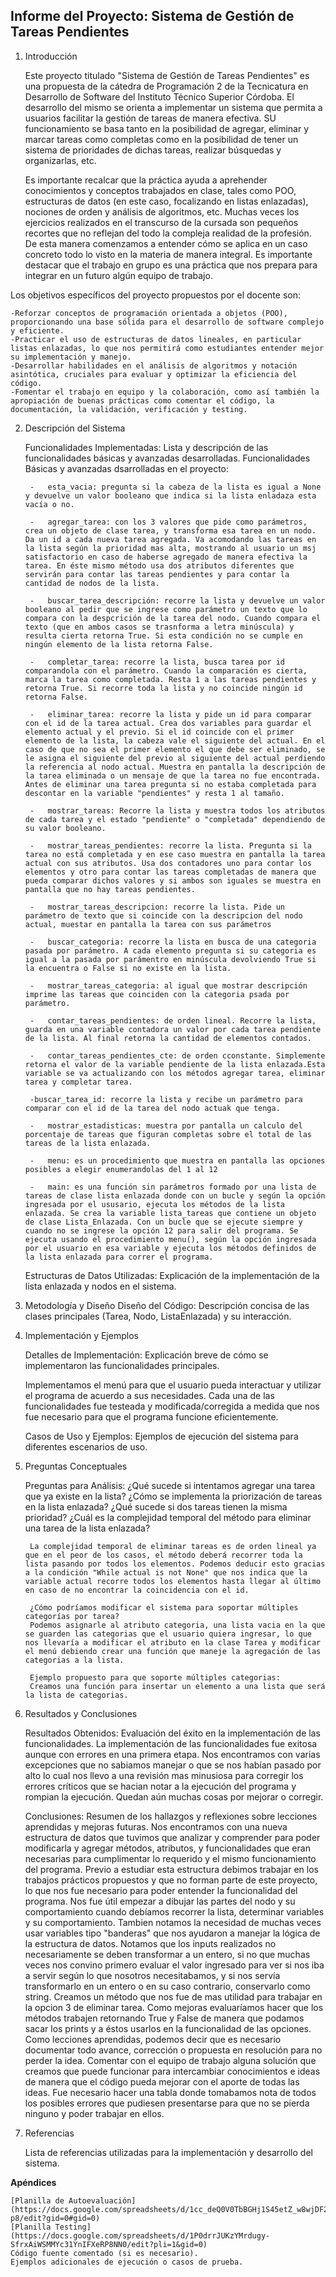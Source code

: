 ## Informe del Proyecto: Sistema de Gestión de Tareas Pendientes
1. Introducción

    Este proyecto titulado "Sistema de Gestión de Tareas Pendientes" es una propuesta de la cátedra de Programación 2 de la Tecnicatura en Desarrollo de Software del Instituto Técnico Superior Córdoba. El desarrollo del mismo se orienta a implementar un sistema que permita a usuarios facilitar la gestión de tareas de manera efectiva. SU funcionamiento se basa tanto en la posibilidad de agregar, eliminar y marcar tareas como completas como en la posibilidad de tener un sistema de prioridades de dichas tareas, realizar búsquedas y organizarlas, etc.
    
    Es importante recalcar que la práctica ayuda a aprehender conocimientos y conceptos trabajados en clase, tales como POO, estructuras de datos (en este caso, focalizando en listas enlazadas), nociones de orden y análisis de algoritmos, etc. Muchas veces los ejercicios realizados en el transcurso de la cursada son pequeños recortes que no reflejan del todo la compleja realidad de la profesión. De esta manera comenzamos a entender cómo se aplica en un caso concreto todo lo visto en la materia de manera integral. Es importante destacar que el trabajo en grupo es una práctica que nos prepara para integrar en un futuro algún equipo de trabajo.


Los objetivos específicos del proyecto propuestos por el docente son:

    -Reforzar conceptos de programación orientada a objetos (POO), proporcionando una base sólida para el desarrollo de software complejo y eficiente.
    -Practicar el uso de estructuras de datos lineales, en particular listas enlazadas, lo que nos permitirá como estudiantes entender mejor su implementación y manejo.
    -Desarrollar habilidades en el análisis de algoritmos y notación asintótica, cruciales para evaluar y optimizar la eficiencia del código.
    -Fomentar el trabajo en equipo y la colaboración, como así también la apropiación de buenas prácticas como comentar el código, la documentación, la validación, verificación y testing.


2. Descripción del Sistema

    Funcionalidades Implementadas:
        Lista y descripción de las funcionalidades básicas y avanzadas desarrolladas.
        Funcionalidades Básicas y avanzadas dsarrolladas en el proyecto: 

        -   esta_vacia: pregunta si la cabeza de la lista es igual a None y devuelve un valor booleano que indica si la lista enladaza esta vacía o no.

        -   agregar_tarea: con los 3 valores que pide como parámetros, crea un objeto de clase tarea, y transforma esa tarea en un nodo. Da un id a cada nueva tarea agregada. Va acomodando las tareas en la lista según la prioridad mas alta, mostrando al usuario un msj satisfactorio en caso de haberse agregado de manera efectiva la tarea. En éste mismo método usa dos atributos diferentes que servirán para contar las tareas pendientes y para contar la cantidad de nodos de la lista.

        -   buscar_tarea_descripción: recorre la lista y devuelve un valor booleano al pedir que se ingrese como parámetro un texto que lo compara con la despcrición de la tarea del nodo. Cuando compara el texto (que en ambos casos se trasnforma a letra minúscula) y resulta cierta retorna True. Si esta condición no se cumple en ningún elemento de la lista retorna False.

        -   completar_tarea: recorre la lista, busca tarea por id comparandola con el parámetro. Cuando la comparación es cierta, marca la tarea como completada. Resta 1 a las tareas pendientes y retorna True. Si recorre toda la lista y no coincide ningún id retorna False.

        -   eliminar_tarea: recorre la lista y pide un id para comparar con el id de la tarea actual. Crea dos variables para guardar el elemento actual y el previo. Si el id coincide con el primer elemento de la lista, la cabeza vale el siguiente del actual. En el caso de que no sea el primer elemento el que debe ser eliminado, se le asigna el siguiente del previo al siguiente del actual perdiendo la referencia al nodo actual. Muestra en pantalla la descripción de la tarea eliminada o un mensaje de que la tarea no fue encontrada. Antes de eliminar una tarea pregunta si no estaba completada para descontar en la variable "pendientes" y resta 1 al tamaño.

        -   mostrar_tareas: Recorre la lista y muestra todos los atributos de cada tarea y el estado "pendiente" o "completada" dependiendo de su valor booleano.

        -   mostrar_tareas_pendientes: recorre la lista. Pregunta si la tarea no está completada y en ese caso muestra en pantalla la tarea actual con sus atributos. Usa dos contadores uno para contar los elementos y otro para contar las tareas completadas de manera que pueda comparar dichos valores y si ambos son iguales se muestra en pantalla que no hay tareas pendientes.

        -   mostrar_tareas_descripcion: recorre la lista. Pide un parámetro de texto que si coincide con la descripcion del nodo actual, muestar en pantalla la tarea con sus parámetros

        -   buscar_categoria: recorre la lista en busca de una categoria pasada por parámetro. A cada elemento pregunta si su categoria es igual a la pasada por parámentro en minúscula devolviendo True si la encuentra o False si no existe en la lista.

        -   mostrar_tareas_categoria: al igual que mostrar descripción imprime las tareas que coinciden con la categoria psada por parámetro.

        -   contar_tareas_pendientes: de orden lineal. Recorre la lista, guarda en una variable contadora un valor por cada tarea pendiente de la lista. Al final retorna la cantidad de elementos contados.

        -   contar_tareas_pendientes_cte: de orden cconstante. Simplemente retorna el valor de la variable pendiente de la lista enlazada.Esta variable se va actualizando con los métodos agregar tarea, eliminar tarea y completar tarea.

        -buscar_tarea_id: recorre la lista y recibe un parámetro para comparar con el id de la tarea del nodo actuak que tenga.

        -   mostrar_estadisticas: muestra por pantalla un calculo del porcentaje de tareas que figuran completas sobre el total de las tareas de la lista enlazada.

        -   menu: es un procedimiento que muestra en pantalla las opciones posibles a elegir enumerandolas del 1 al 12

        -   main: es una función sin parámetros formado por una lista de tareas de clase lista enlazada donde con un bucle y según la opción ingresada por el ususario, ejecuta los métodos de la lista enlazada. Se crea la variable lista_tareas que contiene un objeto de clase Lista_Enlazada. Con un bucle que se ejecute siempre y cuando no se ingrese la opción 12 para salir del programa. Se ejecuta usando el procedimiento menu(), según la opción ingresada por el usuario en esa variable y ejecuta los métodos definidos de la lista enlazada para correr el programa.
        
    Estructuras de Datos Utilizadas:
        Explicación de la implementación de la lista enlazada y nodos en el sistema.

3. Metodología y Diseño
    Diseño del Código:
        Descripción concisa de las clases principales (Tarea, Nodo, ListaEnlazada) y su interacción.

4. Implementación y Ejemplos

    Detalles de Implementación:
        Explicación breve de cómo se implementaron las funcionalidades principales.

    Implementamos el menú para que el usuario pueda interactuar y utilizar el programa de acuerdo a sus necesidades. Cada una de las funcionalidades fue testeada y modificada/corregida a medida que nos fue necesario para que el programa funcione eficientemente.


    Casos de Uso y Ejemplos:
        Ejemplos de ejecución del sistema para diferentes escenarios de uso.

5. Preguntas Conceptuales

    Preguntas para Análisis:
        ¿Qué sucede si intentamos agregar una tarea que ya existe en la lista?
        ¿Cómo se implementa la priorización de tareas en la lista enlazada? ¿Qué sucede si dos tareas tienen la misma prioridad?
        ¿Cuál es la complejidad temporal del método para eliminar una tarea de la lista enlazada?


        La complejidad temporal de eliminar tareas es de orden lineal ya que en el peor de los casos, el método deberá recorrer toda la lista pasando por todos los elementos. Podemos deducir esto gracias a la condición "While actual is not None" que nos indica que la variable actual recorre todos los elementos hasta llegar al último en caso de no encontrar la coincidencia con el id.

        ¿Cómo podríamos modificar el sistema para soportar múltiples categorías por tarea?
        Podemos asignarle al atributo categoria, una lista vacia en la que se guarden las categorias que el usuario quiera ingresar, lo que nos llevaría a modificar el atributo en la clase Tarea y modificar el menú debiendo crear una función que maneje la agregación de las categorias a la lista. 
        
        Ejemplo propuesto para que soporte múltiples categorias:
        Creamos una función para insertar un elemento a una lista que será la lista de categorias.


6. Resultados y Conclusiones

    Resultados Obtenidos:
        Evaluación del éxito en la implementación de las funcionalidades.
    La implementación de las funcionalidades fue exitosa aunque con errores en una primera etapa. Nos encontramos con varias excepciones que no sabiamos manejar o que se nos habían pasado por alto lo cual nos llevo a una revisión mas minusiosa para corregir los errores críticos que se hacian notar a la ejecución del programa y rompian la ejecución. Quedan aún muchas cosas por mejorar o corregir.

    Conclusiones:
        Resumen de los hallazgos y reflexiones sobre lecciones aprendidas y mejoras futuras.
    Nos encontramos con una nueva  estructura de datos que tuvimos que analizar y comprender para poder modificarla y agregar métodos, atributos, y funcionalidades que eran necesarias para cumplimentar lo requerido y el mismo funcionamiento del programa. Previo a estudiar esta estructura debimos trabajar en los trabajos prácticos propuestos y que no forman parte de este proyecto, lo que nos fue necesario para poder entender la funcionalidad del programa. Nos fue útil empezar a dibujar las partes del nodo y su comportamiento cuando debíamos recorrer la lista, determinar variables y su comportamiento. Tambien notamos la necesidad de muchas veces usar variables tipo "banderas" que nos ayudaron a manejar la lógica de la estructura de datos. Notamos que los inputs realizados no necesariamente se deben transformar a un entero, si no que muchas veces nos convino primero evaluar el valor ingresado para ver si nos iba a servir según lo que nosotros necesitabamos, y si nos servía transformarlo en un entero o en su caso contrario, conservarlo como string. Creamos un método que nos fue de mas utilidad para trabajar en la opcion 3 de eliminar tarea. 
    Como mejoras evaluaríamos hacer que los métodos trabajen retornando True y False de manera que podamos sacar los prints y a éstos usarlos en la funcionalidad de las opciones.
    Como lecciones aprendidas, podemos decir que es necesario documentar todo avance, corrección o propuesta en resolución para no perder la idea. Comentar con el equipo de trabajo alguna solución que creamos que puede funcionar para intercambiar conocimientos e ideas de manera que el código pueda mejorar con el aporte de todas las ideas. Fue necesario hacer una tabla donde tomabamos nota de todos los posibles errores que pudiesen presentarse para que no se pierda ninguno y poder trabajar en ellos.

7. Referencias

    Lista de referencias utilizadas para la implementación y desarrollo del sistema.

**Apéndices**

    [Planilla de Autoevaluación](https://docs.google.com/spreadsheets/d/1cc_deQ0V0TbBGHj1S45etZ_w8wjDF2ecA7n0Xwxf-p8/edit?gid=0#gid=0)
    [Planilla Testing](https://docs.google.com/spreadsheets/d/1P0drrJUKzYMrdugy-SfrxAiWSMMYc31YnIFXeRP8NN0/edit?pli=1&gid=0)
    Código fuente comentado (si es necesario).
    Ejemplos adicionales de ejecución o casos de prueba.
    